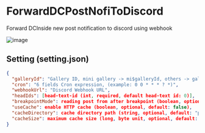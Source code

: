 # ForwardDCPostNofiToDiscord

Forward DCInside new post notification to discord using webhook

![image](https://user-images.githubusercontent.com/16558115/201021219-89738c6d-0679-4acd-a21c-ff0a7745a29d.png)


## Setting (setting.json)

```json
{
  "galleryId": "Gallery ID, mini gallery -> mi$galleryId, others -> galleryId",
  "cron": "6 fields Cron expression, (example: 0 0 * * * ? *)",
  "webhookUrl": "Discord Webhook URL",
  "headIds": [head-text-id (int, required, default head-text id: 0)],
  "breakpointMode": reading post from after breakpoint (boolean, optional, default: true),
  "useCache": enable HTTP cache (boolean, optional, default: false),
  "cacheDirectory": cache directory path (string, optional, default: "path"),
  "cacheSize": maximum cache size (long, byte unit, optional, default: -1)
}
```
